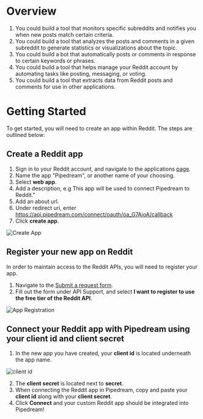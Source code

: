 # Overview

1. You could build a tool that monitors specific subreddits and notifies you
   when new posts match certain criteria.
2. You could build a tool that analyzes the posts and comments in a given
   subreddit to generate statistics or visualizations about the topic.
3. You could build a bot that automatically posts or comments in response to
   certain keywords or phrases.
4. You could build a tool that helps manage your Reddit account by automating
   tasks like posting, messaging, or voting.
5. You could build a tool that extracts data from Reddit posts and comments for
   use in other applications.

# Getting Started

To get started, you will need to create an app within Reddit. The steps are outlined below:

## Create a Reddit app
1. Sign in to your Reddit account, and navigate to the applications [page](https://www.reddit.com/prefs/apps).
2. Name the app "Pipedream", or another name of your choosing.
3. Select **web app**.
4. Add a description, e.g This app will be used to connect Pipedream to Reddit." 
5. Add an about url.
6. Under redirect uri, enter https://api.pipedream.com/connect/oauth/oa_G7AioA/callback
7. Click **create app**.

  ![Create App](https://res.cloudinary.com/dpenc2lit/image/upload/v1688161060/Screenshot_2023-06-30_at_2.37.20_PM_muvvzi.png)

## Register your new app on Reddit
In order to maintain access to the Reddit APIs, you will need to register your app.
1. Navigate to the [Submit a request form](https://reddithelp.com/hc/en-us/requests/new?ticket_form_id=14868593862164).
2. Fill out the form under API Support, and select **I want to register to use the free tier of the Reddit API**. 

  ![App Registration](https://res.cloudinary.com/dpenc2lit/image/upload/v1688161658/Screenshot_2023-06-30_at_2.44.42_PM_etr685.png)


## Connect your Reddit app with Pipedream using your client id and client secret
1. In the new app you have created, your **client id** is located underneath the app name.

![client id ](https://res.cloudinary.com/dpenc2lit/image/upload/v1688161875/Screenshot_2023-06-30_at_2.51.12_PM_lit77o.png)


2. The **client secret** is located next to **secret**. 
3. When connecting the Reddit app in Pipedream, copy and paste your **client id** along with your **client secret**.
4. Click **Connect** and your custom Reddit app should be integrated into Pipedream!

